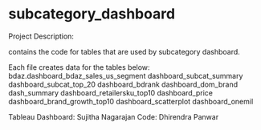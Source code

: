 # subcategory_dashboard

Project Description: 

contains the code for tables that are used by subcategory dashboard.

Each file creates data for the tables below:
bdaz.dashboard_bdaz_sales_us_segment
dashboard_subcat_summary
dashboard_subcat_top_20
dashboard_bdrank
dashboard_dom_brand
dash_summary
dashboard_retailersku_top10
dashboard_price
dashboard_brand_growth_top10
dashboard_scatterplot
dashboard_onemil




Tableau Dashboard: Sujitha Nagarajan
Code: Dhirendra Panwar

